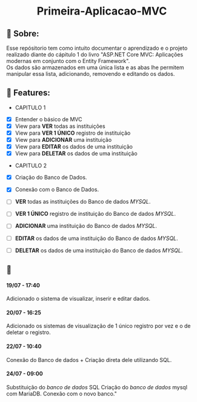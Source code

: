 <h1 align="center"> Primeira-Aplicacao-MVC </h1>

## :scroll: Sobre: 
Esse repósitorio tem como intuito documentar o aprendizado e o projeto realizado diante do cápitulo 1 do livro "ASP.NET Core MVC: Aplicações modernas em conjunto com o Entity Framework".<br>
Os dados são armazenados em uma única lista e as abas lhe permitem manipular essa lista, adicionando, removendo e editando os dados.<br>

## :newspaper: Features:

- CAPITULO 1
- [x] Entender o básico de MVC
- [x] View para **VER** todas as instituições
- [x] View para **VER 1 ÚNICO** registro de instituição
- [x] View para **ADICIONAR** uma instituição
- [x] View para **EDITAR** os dados de uma instituição
- [x] View para **DELETAR** os dados de uma instituição

- CAPITULO 2
- [x] Criação do Banco de Dados.
- [x] Conexão com o Banco de Dados.

- [ ] **VER** todas as instituições do Banco de dados *MYSQL*.
- [ ] **VER 1 ÚNICO** registro de instituição do Banco de dados *MYSQL*.
- [ ] **ADICIONAR** uma instituição do Banco de dados *MYSQL*.
- [ ] **EDITAR** os dados de uma instituição do Banco de dados *MYSQL*.
- [ ] **DELETAR** os dados de uma instituição do Banco de dados *MYSQL*.

## :scroll:
#### 19/07 - 17:40 
Adicionado o sistema de visualizar, inserir e editar dados.

#### 20/07 - 16:25
Adicionado os sistemas de visualização de 1 único registro por vez e o de deletar o registro.

#### 22/07 - 10:40
Conexão do Banco de dados + Criação direta dele utilizando SQL.

#### 24/07 - 09:00
Substituição do *banco de dados* SQL
Criação do *banco de dados* mysql com MariaDB.
Conexão com o novo banco."


